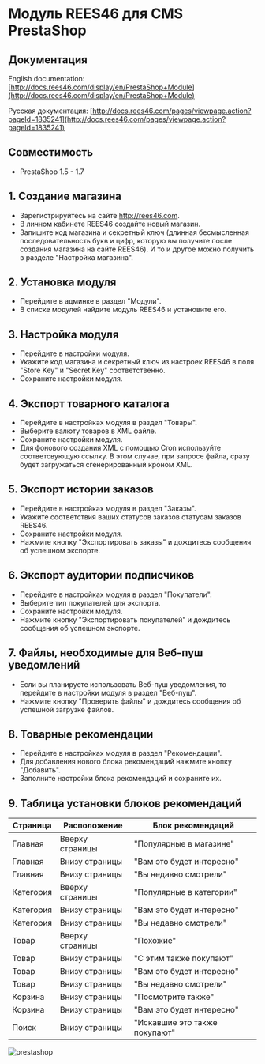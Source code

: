 # Модуль REES46 для CMS PrestaShop

## Документация

English documentation: [http://docs.rees46.com/display/en/PrestaShop+Module](http://docs.rees46.com/display/en/PrestaShop+Module)

Русская документация: [http://docs.rees46.com/pages/viewpage.action?pageId=1835241](http://docs.rees46.com/pages/viewpage.action?pageId=1835241)

## Совместимость

* PrestaShop 1.5 - 1.7

## 1. Создание магазина

* Зарегистрируйтесь на сайте http://rees46.com.
* В личном кабинете REES46 создайте новый магазин.
* Запишите код магазина и секретный ключ (длинная бесмысленная последовательность букв и цифр, которую вы получите после создания магазина на сайте REES46). И то и другое можно получить в разделе "Настройка магазина".

## 2. Установка модуля

* Перейдите в админке в раздел "Модули".
* В списке модулей найдите модуль REES46 и установите его.

## 3. Настройка модуля

* Перейдите в настройки модуля.
* Укажите код магазина и секретный ключ из настроек REES46 в поля "Store Key" и "Secret Key" соответственно.
* Сохраните настройки модуля.

## 4. Экспорт товарного каталога

* Перейдите в настройках модуля в раздел "Товары".
* Выберите валюту товаров в XML файле.
* Сохраните настройки модуля.
* Для фонового создания XML с помощью Cron используйте соответсвующую ссылку. В этом случае, при запросе файла, сразу будет загружаться сгенерированный кроном XML.

## 5. Экспорт истории заказов

* Перейдите в настройках модуля в раздел "Заказы".
* Укажите соответствия ваших статусов заказов статусам заказов REES46.
* Сохраните настройки модуля.
* Нажмите кнопку "Экспортировать заказы" и дождитесь сообщения об успешном экспорте.

## 6. Экспорт аудитории подписчиков

* Перейдите в настройках модуля в раздел "Покупатели".
* Выберите тип покупателей для экспорта.
* Сохраните настройки модуля.
* Нажмите кнопку "Экспортировать покупателей" и дождитесь сообщения об успешном экспорте.

## 7. Файлы, необходимые для Веб-пуш уведомлений

* Если вы планируете использовать Веб-пуш уведомления, то перейдите в настройки модуля в раздел "Веб-пуш".
* Нажмите кнопку "Проверить файлы" и дождитесь сообщения об успешной загрузке файлов.

## 8. Товарные рекомендации

* Перейдите в настройках модуля в раздел "Рекомендации".
* Для добавления нового блока рекомендаций нажмите кнопку "Добавить".
* Заполните настройки блока рекомендаций и сохраните их.

## 9. Таблица установки блоков рекомендаций

Страница | Расположение | Блок рекомендаций
------------ | ------------- | -------------
Главная | Вверху страницы | "Популярные в магазине"
Главная | Внизу страницы | "Вам это будет интересно"
Главная | Внизу страницы | "Вы недавно смотрели"
Категория | Вверху страницы | "Популярные в категории"
Категория | Внизу страницы | "Вам это будет интересно"
Категория | Внизу страницы | "Вы недавно смотрели"
Товар | Вверху страницы | "Похожие"
Товар | Внизу страницы | "С этим также покупают"
Товар | Внизу страницы | "Вам это будет интересно"
Товар | Внизу страницы | "Вы недавно смотрели"
Корзина | Внизу страницы | "Посмотрите также"
Корзина | Внизу страницы | "Вам это будет интересно"
Поиск | Внизу страницы | "Искавшие это также покупают"

![prestashop](http://api.rees46.com/marker/prestashop)

